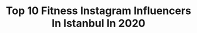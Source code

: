 ---
title: Top 10 Fitness Instagram Influencers In Istanbul In 2020
description: >-
  Find top fitness Instagram influencers in Istanbul in 2020. Most popular hashtags: #istanbul #fitness #turkey #lifestyle.
platform: Instagram
profiles:
  - username: "gulaymeyz"
    fullname: >-
      ♥ GüLay Nur ♥
    location: "Turkey"
    followers: 18483
    engagement: 1229
    commentsToLikes: 0.145552
    id: ck8t477f65qj90j78ea8vvpho
    verified: false
    hashtags: "#video, #ke, #foodporn, #fashionblogger"
  - username: "el_benna_salem"
    fullname: >-
      Salem El Benna
    location: "Turkey"
    followers: 27505
    engagement: 295
    commentsToLikes: 0.024983
    id: ck0u7jf884yjy0i19nbjj3686
    verified: false
    hashtags: "#zumbalovers, #zumbalove, #zin84, #mamitachallenge"
  - username: "bloemen_catering"
    fullname: >-
      BLOEMEN_CATERING
    location: "Turkey"
    followers: 15755
    engagement: 307
    commentsToLikes: 0.159550
    id: ck8t9f1ounumi0j78vcl7s2bk
    verified: false
    hashtags: "#sarma, #antepf, #turkishfood, #ankara"
  - username: "merihguzelarda"
    fullname: >-
      Merih Güzelarda
    location: "Turkey"
    followers: 30169
    engagement: 212
    commentsToLikes: 0.074567
    id: ck15s8n25bs750i1939pmcuqr
    verified: false
    hashtags: "#cardio, #fitnessgirl, #hiit, #hepbenimle"
  - username: "iamaoucheta1"
    fullname: >-
      Anis
    location: "Turkey"
    followers: 5333
    engagement: 587
    commentsToLikes: 0.014680
    id: ck6ugpvfi4gdr0j71od3gglc7
    verified: false
    hashtags: "#meetandgreet, #streetstyle, #fitnesslife, #mensfashion"
  - username: "serdaraktolga"
    fullname: >-
      SERDAR AKTOLGA OFFICIAL🇹🇷
    location: "Turkey"
    followers: 75108
    engagement: 349
    commentsToLikes: 0.015294
    id: ck15ts3lkjlzs0i19v31hjles
    verified: false
    hashtags: "#worldchampion, #germany, #king, #kral"
  - username: "mobin_.mohamad"
    fullname: >-
      🔱Radmehr Brothers
    location: "Turkey"
    followers: 17098
    engagement: 1142
    commentsToLikes: 0.075850
    id: ck1399rmkk8at0i19eybkxyr1
    verified: false
    hashtags: "#mma, #traxtor, #bodybuildingnation, #muaythaidance"
  - username: "busecelik"
    fullname: >-
      Buse Çelik
    location: "Turkey"
    followers: 6902
    engagement: 764
    commentsToLikes: 0.022226
    id: ck5ca3ibfcmkl0i11ysz453mf
    verified: false
    hashtags: "#bunal, #fashion, #tiyatro, #tiyatroiyile"
  - username: "iambasel"
    fullname: >-
      MENFASHION | BASEL | باسل
    location: "Turkey"
    followers: 19867
    engagement: 622
    commentsToLikes: 0.240732
    id: ck13brx30wvnc0i19z6c0wcdx
    verified: false
    hashtags: "#blackfriday, #istanbul, #ortakoy, #berlin"
  - username: "merveokudan1"
    fullname: >-
      MerveNinja
    location: "Turkey"
    followers: 20203
    engagement: 1886
    commentsToLikes: 0.035278
    id: ck8tb2rpuu3fw0j78rzr6znxv
    verified: false
    hashtags: "#kawasaki, #motors, #bikelife, #motorbikes"
---